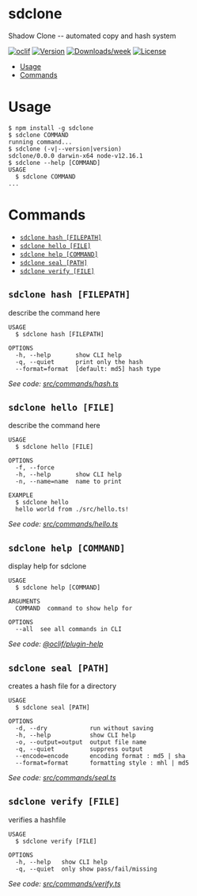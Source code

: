 sdclone
=======

Shadow Clone -- automated copy and hash system

[![oclif](https://img.shields.io/badge/cli-oclif-brightgreen.svg)](https://oclif.io)
[![Version](https://img.shields.io/npm/v/sdclone.svg)](https://npmjs.org/package/sdclone)
[![Downloads/week](https://img.shields.io/npm/dw/sdclone.svg)](https://npmjs.org/package/sdclone)
[![License](https://img.shields.io/npm/l/sdclone.svg)](https://github.com/x43romp/sdclone/blob/master/package.json)

<!-- toc -->
* [Usage](#usage)
* [Commands](#commands)
<!-- tocstop -->
# Usage
<!-- usage -->
```sh-session
$ npm install -g sdclone
$ sdclone COMMAND
running command...
$ sdclone (-v|--version|version)
sdclone/0.0.0 darwin-x64 node-v12.16.1
$ sdclone --help [COMMAND]
USAGE
  $ sdclone COMMAND
...
```
<!-- usagestop -->
# Commands
<!-- commands -->
* [`sdclone hash [FILEPATH]`](#sdclone-hash-filepath)
* [`sdclone hello [FILE]`](#sdclone-hello-file)
* [`sdclone help [COMMAND]`](#sdclone-help-command)
* [`sdclone seal [PATH]`](#sdclone-seal-path)
* [`sdclone verify [FILE]`](#sdclone-verify-file)

## `sdclone hash [FILEPATH]`

describe the command here

```
USAGE
  $ sdclone hash [FILEPATH]

OPTIONS
  -h, --help       show CLI help
  -q, --quiet      print only the hash
  --format=format  [default: md5] hash type
```

_See code: [src/commands/hash.ts](https://github.com/x43romp/sdclone/blob/v0.0.0/src/commands/hash.ts)_

## `sdclone hello [FILE]`

describe the command here

```
USAGE
  $ sdclone hello [FILE]

OPTIONS
  -f, --force
  -h, --help       show CLI help
  -n, --name=name  name to print

EXAMPLE
  $ sdclone hello
  hello world from ./src/hello.ts!
```

_See code: [src/commands/hello.ts](https://github.com/x43romp/sdclone/blob/v0.0.0/src/commands/hello.ts)_

## `sdclone help [COMMAND]`

display help for sdclone

```
USAGE
  $ sdclone help [COMMAND]

ARGUMENTS
  COMMAND  command to show help for

OPTIONS
  --all  see all commands in CLI
```

_See code: [@oclif/plugin-help](https://github.com/oclif/plugin-help/blob/v2.2.3/src/commands/help.ts)_

## `sdclone seal [PATH]`

creates a hash file for a directory

```
USAGE
  $ sdclone seal [PATH]

OPTIONS
  -d, --dry            run without saving
  -h, --help           show CLI help
  -o, --output=output  output file name
  -q, --quiet          suppress output
  --encode=encode      encoding format : md5 | sha
  --format=format      formatting style : mhl | md5
```

_See code: [src/commands/seal.ts](https://github.com/x43romp/sdclone/blob/v0.0.0/src/commands/seal.ts)_

## `sdclone verify [FILE]`

verifies a hashfile

```
USAGE
  $ sdclone verify [FILE]

OPTIONS
  -h, --help   show CLI help
  -q, --quiet  only show pass/fail/missing
```

_See code: [src/commands/verify.ts](https://github.com/x43romp/sdclone/blob/v0.0.0/src/commands/verify.ts)_
<!-- commandsstop -->
